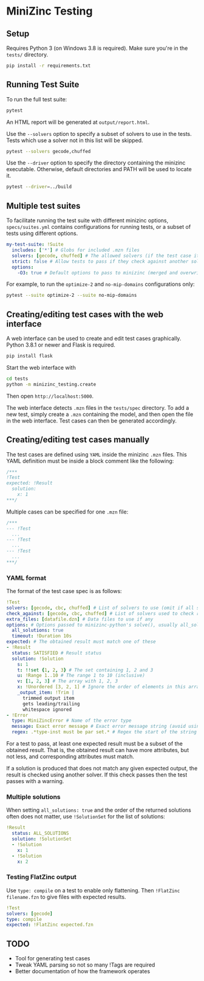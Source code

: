 MiniZinc Testing
================

## Setup

Requires Python 3 (on Windows 3.8 is required). Make sure you're in the `tests/` directory.

```sh
pip install -r requirements.txt
```

## Running Test Suite

To run the full test suite:

```sh
pytest
```

An HTML report will be generated at `output/report.html`.

Use the `--solvers` option to specify a subset of solvers to use in the tests. Tests which use a solver not in this list will be skipped.
```sh
pytest --solvers gecode,chuffed
```

Use the `--driver` option to specify the directory containing the minizinc executable. Otherwise, default directories and PATH will be used to locate it.
```sh
pytest --driver=../build
```

## Multiple test suites

To facilitate running the test suite with different minizinc options, `specs/suites.yml` contains configurations for running tests, or a subset of tests using different options.

```yaml
my-test-suite: !Suite
  includes: ['*'] # Globs for included .mzn files
  solvers: [gecode, chuffed] # The allowed solvers (if the test case itself specifies a different solver it will be skipped)
  strict: false # Allow tests to pass if they check against another solver (default true)
  options:
    -O3: true # Default options to pass to minizinc (merged and overwritten by individual test cases)
```

For example, to run the `optimize-2` and `no-mip-domains` configurations only:

```sh
pytest --suite optimize-2 --suite no-mip-domains
```

## Creating/editing test cases with the web interface

A web interface can be used to create and edit test cases graphically. Python 3.8.1 or newer and Flask is required.

```sh
pip install flask
```

Start the web interface with

```sh
cd tests
python -m minizinc_testing.create
```

Then open `http://localhost:5000`.

The web interface detects `.mzn` files in the `tests/spec` directory. To add a new test, simply create a `.mzn` containing the model, and then open the file in the web interface. Test cases can then be generated accordingly.

## Creating/editing test cases manually

The test cases are defined using `YAML` inside the minizinc `.mzn` files. This YAML definition must be inside a block comment like the following:

```c
/***
!Test
expected: !Result
  solution:
    x: 1
***/
```

Multiple cases can be specified for one `.mzn` file:

```c
/***
--- !Test
  ...
--- !Test
  ...
--- !Test
  ...
***/
```

### YAML format

The format of the test case spec is as follows:

```yaml
!Test
solvers: [gecode, cbc, chuffed] # List of solvers to use (omit if all solvers should be tested)
check_against: [gecode, cbc, chuffed] # List of solvers used to check results (omit if no checking is needed)
extra_files: [datafile.dzn] # Data files to use if any
options: # Options passed to minizinc-python's solve(), usually all_solutions if present
  all_solutions: true
  timeout: !Duration 10s
expected: # The obtained result must match one of these
- !Result
  status: SATISFIED # Result status
  solution: !Solution
    s: 1
    t: !!set {1, 2, 3} # The set containing 1, 2 and 3
    u: !Range 1..10 # The range 1 to 10 (inclusive)
    v: [1, 2, 3] # The array with 1, 2, 3
    x: !Unordered [3, 2, 1] # Ignore the order of elements in this array
    _output_item: !Trim |
      trimmed output item
      gets leading/trailing
      whitespace ignored 
- !Error
  type: MiniZincError # Name of the error type
  message: Exact error message # Exact error message string (avoid using this as it's generally not portable)
  regex: .*type-inst must be par set.* # Regex the start of the string must match (run with M and S flags)
```

For a test to pass, at least one expected result must be a subset of the obtained result. That is, the obtained result can have more attributes, but not less, and corresponding attributes must match.

If a solution is produced that does not match any given expected output, the result is checked using another solver. If this check passes then the test passes with a warning.

### Multiple solutions

When setting `all_solutions: true` and the order of the returned solutions often does not matter, use `!SolutionSet` for the list of solutions:

```yaml
!Result
  status: ALL_SOLUTIONS
  solution: !SolutionSet
  - !Solution
    x: 1
  - !Solution
    x: 2
```

### Testing FlatZinc output

Use `type: compile` on a test to enable only flattening.
Then `!FlatZinc filename.fzn` to give files with expected results.

```yaml
!Test
solvers: [gecode]
type: compile
expected: !FlatZinc expected.fzn
```

## TODO

- Tool for generating test cases
- Tweak YAML parsing so not so many !Tags are required
- Better documentation of how the framework operates
